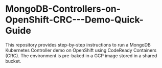 # MongoDB-Controllers-on-OpenShift-CRC---Demo-Quick-Guide
This repository provides step-by-step instructions to run a MongoDB Kubernetes Controller demo on OpenShift using CodeReady Containers (CRC). The environment is pre-baked in a GCP image stored in a shared bucket.
